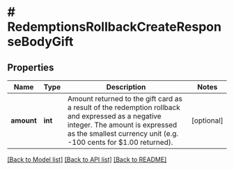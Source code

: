 # # RedemptionsRollbackCreateResponseBodyGift

## Properties

Name | Type | Description | Notes
------------ | ------------- | ------------- | -------------
**amount** | **int** | Amount returned to the gift card as a result of the redemption rollback and expressed as a negative integer. The amount is expressed as the smallest currency unit (e.g. -100 cents for $1.00 returned). | [optional]

[[Back to Model list]](../../README.md#models) [[Back to API list]](../../README.md#endpoints) [[Back to README]](../../README.md)
